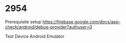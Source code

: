 # 2954

Prerequisite setup
https://firebase.google.com/docs/app-check/android/debug-provider?authuser=0

Test Device
Android Emulator
